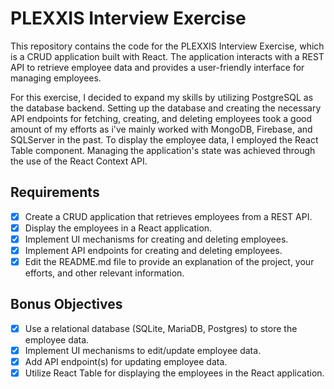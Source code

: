 # PLEXXIS Interview Exercise

This repository contains the code for the PLEXXIS Interview Exercise, which is a CRUD application built with React. The application interacts with a REST API to retrieve employee data and provides a user-friendly interface for managing employees. 

For this exercise, I decided to expand my skills by utilizing PostgreSQL as the database backend. Setting up the database and creating the necessary API endpoints for fetching, creating, and deleting employees took a good amount of my efforts as i've mainly worked with MongoDB, Firebase, and SQLServer in the past. To display the employee data, I employed the React Table component. Managing the application's state was achieved through the use of the React Context API.

## Requirements
- [X] Create a CRUD application that retrieves employees from a REST API.
- [X] Display the employees in a React application.
- [X] Implement UI mechanisms for creating and deleting employees.
- [X] Implement API endpoints for creating and deleting employees.
- [X] Edit the README.md file to provide an explanation of the project, your efforts, and other relevant information.

## Bonus Objectives
- [X] Use a relational database (SQLite, MariaDB, Postgres) to store the employee data.
- [X] Implement UI mechanisms to edit/update employee data.
- [X] Add API endpoint(s) for updating employee data.
- [X] Utilize React Table for displaying the employees in the React application.
